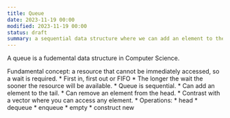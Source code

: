 ```yaml
---
title: Queue
date: 2023-11-19 00:00
modified: 2023-11-19 00:00
status: draft
summary: a sequential data structure where we can add an element to the tail, or remove an element from the head.
---
```


A queue is a fudemental data structure in Computer Science.

Fundamental concept: a resource that cannot be immediately accessed, so a wait is required.
    * First in, first out or FIFO
        * The longer the wait the sooner the resource will be available.
    * Queue is sequential.
    * Can add an element to the tail.
    * Can remove an element from the head.
    * Contrast with a vector where you can access any element.
    * Operations:
        * head
        * dequeue
        * enqueue
        * empty
        * construct new
